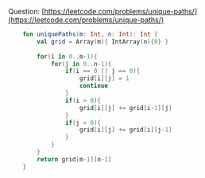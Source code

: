 Question: [https://leetcode.com/problems/unique-paths/](https://leetcode.com/problems/unique-paths/)
```kotlin
    fun uniquePaths(m: Int, n: Int): Int {
        val grid = Array(m){ IntArray(n){0} }
        
        for(i in 0..m-1){
            for(j in 0..n-1){
                if(i == 0 || j == 0){
                    grid[i][j] = 1
                    continue
                }
                if(i > 0){
                    grid[i][j] += grid[i-1][j]
                }
                if(j > 0){
                    grid[i][j] += grid[i][j-1]
                }
            }
        }
        return grid[m-1][n-1]
    }
```
